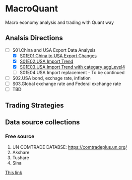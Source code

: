 # MacroQuant
Macro economy analysis and trading with Quant way

## Analsis Directions
* [ ] S01.China and USA Export Data Analysis 
  - [x] [S01E01.China to USA Export Changes](https://github.com/cloudseasail/MacroQuant/blob/main/analysis/S01E01_CHN_to_USA_Export_Analysis.ipynb)
  - [x] [S01E02.USA Import Trend](https://github.com/cloudseasail/MacroQuant/blob/main/analysis/S01E02_USA_Import_Trend.ipynb)
  - [x] [S01E03.USA Import Trend with categary aggLevel4](https://github.com/cloudseasail/MacroQuant/blob/main/analysis/S01E03_USA_Import_aggLevel4.ipynb)
  - [ ] S01E04.USA Import replacement - To be continued
* [ ] S02.USA bond, exchage rate, inflation
* [ ] S03.Global exchange rate and Federal exchange rate
* [ ] TBD

## Trading Strategies


## Data source collections 
### Free source
 1. UN COMTRADE DATABSE: https://comtradeplus.un.org/
 2. Akshare
 3. Tushare
 4. Sina

[This link](http://example.net/)